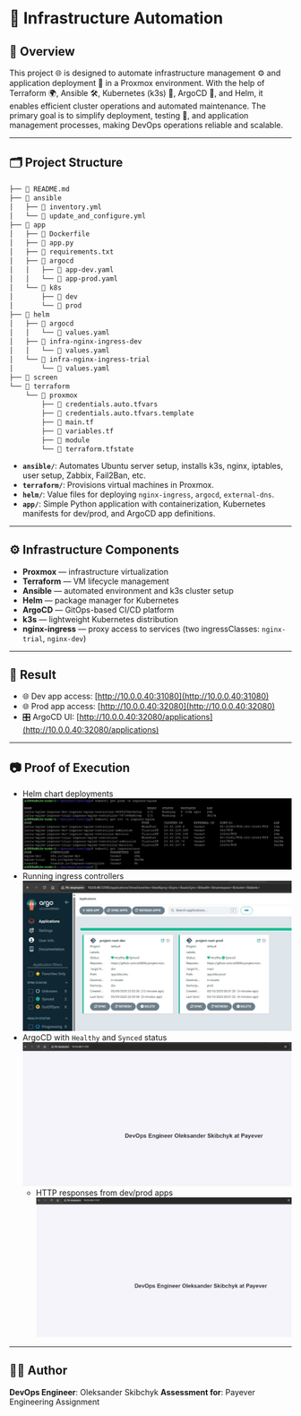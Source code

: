 # 📘 Infrastructure Automation

## 📝 Overview

This project 🌐 is designed to automate infrastructure management ⚙️ and application deployment 📱 in a Proxmox environment. With the help of Terraform 🌍, Ansible 🛠️, Kubernetes (k3s) 🐳, ArgoCD 🚀, and Helm, it enables efficient cluster operations and automated maintenance. The primary goal is to simplify deployment, testing 🧪, and application management processes, making DevOps operations reliable and scalable.

---

## 🗂️ Project Structure

```
├── 📘 README.md
├── 📁 ansible
│   ├── 📄 inventory.yml
│   └── 📄 update_and_configure.yml
├── 📁 app
│   ├── 🐳 Dockerfile
│   ├── 📜 app.py
│   ├── 📄 requirements.txt
│   ├── 📂 argocd
│   │   ├── 📄 app-dev.yaml
│   │   └── 📄 app-prod.yaml
│   └── 📂 k8s
│       ├── 📁 dev
│       └── 📁 prod
├── 📁 helm
│   ├── 📁 argocd
│   │   └── 📄 values.yaml
│   ├── 📁 infra-nginx-ingress-dev
│   │   └── 📄 values.yaml
│   └── 📁 infra-nginx-ingress-trial
│       └── 📄 values.yaml
├── 📁 screen
└── 📂 terraform
    └── 📁 proxmox
        ├── 📄 credentials.auto.tfvars
        ├── 📄 credentials.auto.tfvars.template
        ├── 📄 main.tf
        ├── 📄 variables.tf
        ├── 📂 module
        └── 📄 terraform.tfstate
```

* **`ansible/`**: Automates Ubuntu server setup, installs k3s, nginx, iptables, user setup, Zabbix, Fail2Ban, etc.
* **`terraform/`**: Provisions virtual machines in Proxmox.
* **`helm/`**: Value files for deploying `nginx-ingress`, `argocd`, `external-dns`.
* **`app/`**: Simple Python application with containerization, Kubernetes manifests for dev/prod, and ArgoCD app definitions.

---

## ⚙️ Infrastructure Components

* **Proxmox** — infrastructure virtualization
* **Terraform** — VM lifecycle management
* **Ansible** — automated environment and k3s cluster setup
* **Helm** — package manager for Kubernetes
* **ArgoCD** — GitOps-based CI/CD platform
* **k3s** — lightweight Kubernetes distribution
* **nginx-ingress** — proxy access to services (two ingressClasses: `nginx-trial`, `nginx-dev`)

---

## 🚀 Result

* 🌐 Dev app access: [http://10.0.0.40:31080](http://10.0.0.40:31080)
* 🌐 Prod app access: [http://10.0.0.40:32080](http://10.0.0.40:32080)
* 🎛️ ArgoCD UI: [http://10.0.0.40:32080/applications](http://10.0.0.40:32080/applications)

---

## 📷 Proof of Execution

* Helm chart deployments
![ArgoCD](screens/1.jpg)
* Running ingress controllers
![ArgoCD](screens/2.jpg)
* ArgoCD with `Healthy` and `Synced` status
![ArgoCD](screens/3.jpg)
  * HTTP responses from dev/prod apps
![ArgoCD](screens/4.jpg)

---

## 👨‍💻 Author

**DevOps Engineer**: Oleksander Skibchyk
**Assessment for**: Payever Engineering Assignment
